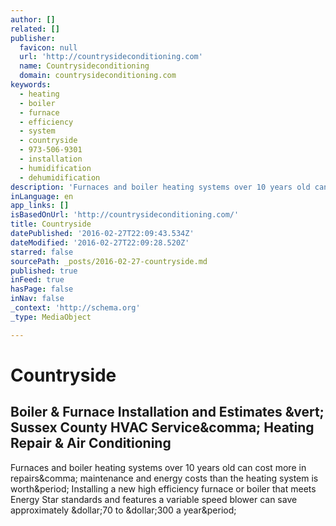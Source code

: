 ```yaml
---
author: []
related: []
publisher:
  favicon: null
  url: 'http://countrysideconditioning.com'
  name: Countrysideconditioning
  domain: countrysideconditioning.com
keywords:
  - heating
  - boiler
  - furnace
  - efficiency
  - system
  - countryside
  - 973-506-9301
  - installation
  - humidification
  - dehumidification
description: 'Furnaces and boiler heating systems over 10 years old can cost more in repairs, maintenance and energy costs than the heating system is worth. Installing a new high efficiency furnace or boiler that meets Energy Star standards and features a variable speed blower can save approximately $70 to $300 a year.'
inLanguage: en
app_links: []
isBasedOnUrl: 'http://countrysideconditioning.com/'
title: Countryside
datePublished: '2016-02-27T22:09:43.534Z'
dateModified: '2016-02-27T22:09:28.520Z'
starred: false
sourcePath: _posts/2016-02-27-countryside.md
published: true
inFeed: true
hasPage: false
inNav: false
_context: 'http://schema.org'
_type: MediaObject

---
```

# Countryside

<article style=""><h1>Boiler &amp; Furnace Installation and Estimates &amp;vert; Sussex County HVAC Service&amp;comma; Heating Repair &amp; Air Conditioning</h1><p>Furnaces and boiler heating systems over 10 years old can cost more in repairs&amp;comma; maintenance and energy costs than the heating system is worth&amp;period; Installing a new high efficiency furnace or boiler that meets Energy Star standards and features a variable speed blower can save approximately &amp;dollar;70 to &amp;dollar;300 a year&amp;period;</p></article>